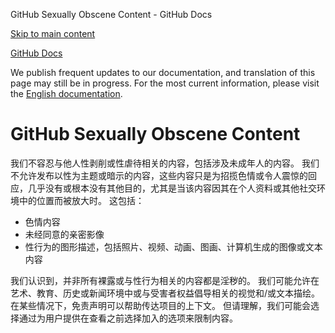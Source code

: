 GitHub Sexually Obscene Content - GitHub Docs

[Skip to main content](#main-content)

[](/cn)[GitHub Docs](/cn)

We publish frequent updates to our documentation, and translation of this page may still be in progress. For the most current information, please visit the [English documentation](/en).

GitHub Sexually Obscene Content
==========

我们不容忍与他人性剥削或性虐待相关的内容，包括涉及未成年人的内容。 我们不允许发布以性为主题或暗示的内容，这些内容只是为招揽色情或令人震惊的回应，几乎没有或根本没有其他目的，尤其是当该内容因其在个人资料或其他社交环境中的位置而被放大时。 这包括：

* 色情内容
* 未经同意的亲密影像
* 性行为的图形描述，包括照片、视频、动画、图画、计算机生成的图像或文本内容

我们认识到，并非所有裸露或与性行为相关的内容都是淫秽的。 我们可能允许在艺术、教育、历史或新闻环境中或与受害者权益倡导相关的视觉和/或文本描绘。 在某些情况下，免责声明可以帮助传达项目的上下文。 但请理解，我们可能会选择通过为用户提供在查看之前选择加入的选项来限制内容。
